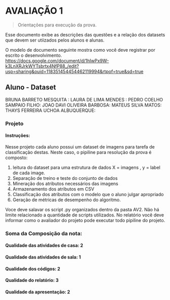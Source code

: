 # AVALIAÇÃO 1 
> Orientações para execução da prova.

Esse documento exibe as descrições das questões e a relação dos datasets que devem ser utiizados 
pelos alunos e alunas.

O modelo de documento seguinte mostra como você deve registrar por escrito o desenvolvimento. 
https://docs.google.com/document/d/1hIwPx9W-k3LnXRJrkWYTsbrtx4NfP88_/edit?usp=sharing&ouid=118351454454462119994&rtpof=true&sd=true

##  Aluno - Dataset

BRUNA BARRETO MESQUITA :
LAURA DE LIMA MENDES :
PEDRO COELHO SAMPAIO FILHO: 
JOAO DAVI OLIVEIRA BARBOSA:
MATEUS SILVA MATOS:
THAYS FERREIRA UCHOA ALBUQUERQUE: 

### Projeto

#### Instruções:

Nesse projeto cada aluno possui um dataset de imagens para tarefa de classificação destas. Neste caso,
o pipiline para resolução da prova é composto:
1) leitura do dataset para uma estrutura de dados X = imagens , y = label de cada image.
2) Separação de treino e teste do conjunto de dados
3) Mineração dos atributos necessários das imagens
4) Armazenamento dos atributos em CSV
5) Classificação dos atributos com o modelo que o aluno julgar apropriado
6) Geração de métricas de desempenho do algoritmo.

Voce deve salavar os script .py organizados  dentro da pasta AV2. Não há limite relacionado a quantidade de scripts utilizados.
No relatório você deve informar como o avaliador do projeto pode executar todo pipiline do projeto.

### Soma da Composição da nota:

#### Qualidade das atividades de casa: 2
#### Qualidade das atividades de sala: 1
#### Qualidade dos códigos: 2
#### Qualidade do relatório: 3
#### Qualidade da apresentação: 2
